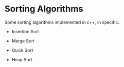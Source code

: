 # Sorting Algorithms

Some sorting algorithms implemented in c++, in specific:

* Insertion Sort

* Merge Sort

* Quick Sort

* Heap Sort

